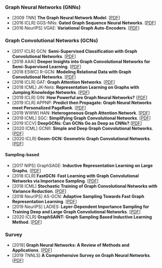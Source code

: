 ### Graph Neural Networks (GNNs)

* [2009 TNN] **The Graph Neural Network Model**. [[PDF](https://ro.uow.edu.au/cgi/viewcontent.cgi?referer=&httpsredir=1&article=10501&context=infopapers)]
* [2016 ICLR] GGS-NNs: **Gated Graph Sequence Neural Networks**. [[PDF](https://arxiv.org/pdf/1511.05493.pdf)]
* [2016 NeurIPS] VGAE: **Variational Graph Auto-Encoders**. [[PDF](https://arxiv.org/pdf/1611.07308.pdf)]

### Graph Convolutional Networks (GCNs)

* [2017 ICLR] GCN: **Semi-Supervised Classification with Graph Convolutional Networks**. [[PDF](https://openreview.net/pdf?id=SJU4ayYgl)]
* [2018 AAAI] **Deeper Insights into Graph Convolutional Networks for Semi-Supervised Learning**. [[PDF](https://arxiv.org/pdf/1801.07606.pdf)]
* [2018 ESWC] R-GCN: **Modeling Relational Data with Graph Convolutional Networks**. [[PDF](https://arxiv.org/pdf/1703.06103.pdf)]
* [2018 ICLR] GAT: **Graph Attention Networks**. [[PDF](https://openreview.net/pdf?id=rJXMpikCZ)]
* [2018 ICML] JK-Nets: **Representation Learning on Graphs with Jumping Knowledge Networks**. [[PDF](https://arxiv.org/pdf/1806.03536.pdf)]
* [2019 ICLR] GIN: **How Powerful are Graph Neural Networks?** [[PDF](https://arxiv.org/pdf/1810.00826.pdf)]
* [2019 ICLR] APPNP: **Predict then Propagate: Graph Neural Networks meet Personalized PageRank**. [[PDF](https://openreview.net/pdf?id=H1gL-2A9Ym)]
* [2019 WWW] HAN: **Heterogeneous Graph Attention Network**. [[PDF](https://arxiv.org/pdf/1903.07293.pdf)]
* [2019 ICML] SGC: **Simplifying Graph Convolutional Networks**. [[PDF](http://proceedings.mlr.press/v97/wu19e/wu19e.pdf)]
* [2019 ICCV] **DeepGCNs: Can GCNs Go as Deep as CNNs?** [[PDF](https://arxiv.org/pdf/1904.03751.pdf)]
* [2020 ICML] GCNII: **Simple and Deep Graph Convolutional Networks**. [[PDF](https://arxiv.org/pdf/2007.02133.pdf)]
* [2020 ICLR] **Geom-GCN: Geometric Graph Convolutional Networks**. [[PDF](https://openreview.net/pdf?id=S1e2agrFvS)]

#### Sampling-based

* [2017 NIPS] GraphSAGE: **Inductive Representation Learning on Large Graphs**. [[PDF](https://proceedings.neurips.cc/paper/2017/file/5dd9db5e033da9c6fb5ba83c7a7ebea9-Paper.pdf)]
* [2018 ICLR] **FastGCN: Fast Learning with Graph Convolutional Networks via Importance Sampling**. [[PDF](https://arxiv.org/pdf/1801.10247.pdf)]
* [2018 ICML] **Stochastic Training of Graph Convolutional Networks with Variance Reduction**. [[PDF](https://arxiv.org/pdf/1710.10568.pdf)]
* [2018 NeurIPS] AS-GCN: **Adaptive Sampling Towards Fast Graph Representation Learning**. [[PDF](https://arxiv.org/pdf/1809.05343.pdf)]
* [2019 NeurIPS] LADIES: **Layer-Dependent Importance Sampling for Training Deep and Large Graph Convolutional Networks**. [[PDF](https://arxiv.org/pdf/1911.07323.pdf)]
* [2020 ICLR] **GraphSAINT: Graph Sampling Based Inductive Learning Method**. [[PDF](https://openreview.net/pdf?id=BJe8pkHFwS)]

### Survey

* [2019] **Graph Neural Networks: A Review of Methods and Applications**. [[PDF](https://arxiv.org/pdf/1812.08434.pdf)]
* [2019 TNNLS] **A Comprehensive Survey on Graph Neural Networks**. [[PDF](https://arxiv.org/pdf/1901.00596.pdf)]

